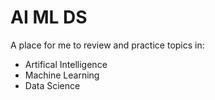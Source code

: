 # AI ML DS
A place for me to review and practice topics in:
- Artifical Intelligence
- Machine Learning
- Data Science

